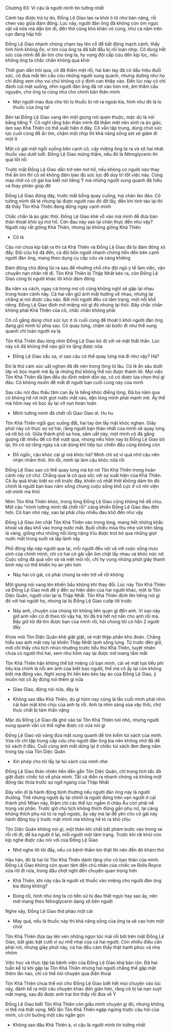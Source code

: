




Chương 83: Vì cậu là người mình tin tưởng nhất

Cánh tay được trả tự do, Đồng Lệ Giao lao ra khỏi ô tô như bản năng, rồi chen vào giữa đám đông. Lúc này, người đàn ông đã không còn ôm ngực vật vã nữa mà dần lịm đi, đến thở cũng khó khăn vô cùng, như cá nằm trên cạn đang hấp hối

Đồng Lệ Giao nhanh chóng chạm tay lên cổ để bắt động mạch cảnh, thấy tình hình không ổn, vì tim của ông ta đã bắt đầu bị rối loạn nhịp. Cô dùng hết sức của mình để ấn tim cho ông ta, hy vọng đội cấp cứu đến kịp lúc, nếu không ông ta chắc chắn không qua khỏi

Thời gian dần trôi qua, cô đã thấm mệt rồi, hai bàn tay đã có dấu hiệu đuối sức, cô đưa mắt lên cầu cứu những người xung quanh, nhưng dường như họ chỉ đứng xem cho vui chứ không có ý định can thiệp vào. Đến lúc này cô chỉ đành cúi mặt xuống, nhìn người đàn ông đã rơi vào hôn mê, âm thầm cầu nguyện, cho ông ta cũng như cho chính bản thân mình

- Mọi người mau đưa cho tôi lọ thuốc bị rơi ra ngoài kia, hình như đó là lọ thuốc của ông ta!

Bên tai Đồng Lệ Giao vang lên một giọng nói quen thuộc, mặc dù là nói bằng tiếng Ý. Cô nghĩ rằng bản thân mình đã thấm mệt nên sinh ra ảo giác, làm sao Khả Thiên có thể xuất hiện ở đây. Cô vẫn tập trung, dùng chút sức lực cuối cùng để ấn tim, chậm một nhịp thì khả năng sống sót sẽ giảm đi một ít

Một cô gái một ngồi xuống bên cạnh cô, cậy miệng ông ta ra và xịt hai nhát thuốc vào dưới lưỡi. Đồng Lệ Giao mừng thầm, nếu đó là Nitroglycerin thì quá tốt rồi

Trước mắt Đồng Lệ Giao dần trở nên mơ hồ, nếu không có người nào thay thế ấn tim thì cô sẽ không đảm bảo đủ sức lực để duy trì tốt việc này. Cũng may nhờ có cô gái kia biết nói tiếng Ý mà những người xung quanh đã hiểu và thay phiên giúp đỡ

Đồng Lệ Giao đứng dậy, trước mắt bỗng quay cuồng, hai chân lảo đảo. Cô tưởng mình đã té nhưng lại được người nào đó đỡ lấy, đến khi tỉnh táo lại thì đã thấy Tôn Khả Thiên đang đứng ngay cạnh mình

Chắc chắn là ảo giác thôi. Đồng Lệ Giao khẽ vỗ vào má mình để đưa bản thân thoát khỏi sự mơ hồ. Cơn đau này sao lại chân thực đến như vậy? Người này rất giống Khả Thiên, nhưng lại không giống Khả Thiên

- Cô là


Câu nói chưa kịp bật ra thì cả Khả Thiên và Đồng Lệ Giao đã bị đám đông xô đẩy. Đội cứu hộ đã đến, cả đội bốn người nhanh chóng tiến đến bên cạnh người đàn ông, mang theo dụng cụ cấp cứu và cáng khiêng

Đám đông chủ động lùi ra sau để nhường chỗ cho đội ngũ y tế làm việc, vận chuyển nạn nhân rời đi. Tôn Khả Thiên bị Thập Nhất kéo ra, còn Đồng Lệ Giao cũng bị người khác lôi khỏi đám đông

Ba năm xa cách, ngay cả trong mơ cô cũng không nghĩ sẽ gặp lại nhau trong hoàn cảnh này. Cả hai vẫn giữ ánh mắt hướng về nhau, nhưng lại chẳng ai nói được câu nào. Bởi mỗi người đều có tâm trạng, một nỗi khổ riêng. Đồng Lệ Giao định mở miệng nói gì đó nhưng lại thôi. Đây chắc chắn không phải Khả Thiên của cô, chắc chắn không phải

Cô cố gắng dùng chút sức lực ít ỏi cuối cùng để thoát li khỏi người đàn ông đang giữ mình từ phía sau. Cô quay lưng, chậm rãi bước đi như thể xung quanh chỉ toàn người xa lạ

Tôn Khả Thiên đau lòng nhìn Đồng Lệ Giao bỏ đi với vẻ mặt thất thần. Lúc này cô đã không thể nào giữ im lặng được nữa

- Đồng Lệ Giao xấu xa, vì sao cậu có thể quay lưng mà đi như vậy? Hả?

Đó là thứ cảm xúc uất nghẹn đã đè nén trong lòng từ lâu. Có lẽ ẩn sâu dưới lớp vỏ bọc mạnh mẽ ấy là những thứ không thể nói được thành lời. Mọi việc Tôn Khả Thiên đã làm đều do định mệnh dồn ép, cô có được lựa chọn thứ gì đâu. Cô không muốn để mất đi người bạn cuối cùng này của mình

Sau câu nói đau thấu tâm can ấy là tiếng khóc điếng lòng. Đã ba năm qua cô không hề rơi một giọt nước mắt nào, dặn lòng mình phải mạnh mẽ. Ấy thế mà hôm nay vỏ bọc ấy lại vỡ vụn hoàn toàn

- Mình tưởng mình đã chết rồi Giao Giao ơi. Hu hu

Tôn Khả Thiên ngồi gục xuống đất, hai tay ôm lấy mặt khóc nghẹn. Giây phút này cô thực sự sợ hãi, rằng người bạn thân nhất của mình sẽ quay lưng và rời bỏ cô. Giữa thành phố sa hoa, sầm uất này, một mình cô đã gắng gượng rất nhiều để có thể vượt qua, nhưng nếu hôm nay bị Đồng Lệ Giao bỏ lại, thì cô sợ rằng ngay cả cái dũng khí tiếp tục chiến đấu cũng không còn

- Đồ ngốc, cậu khóc cái gì mà khóc hả? Mình chỉ sợ vì quá nhớ cậu nên nhận nhầm thôi. Xin lỗi, mình lại làm cậu khóc nữa rồi

Đồng Lệ Giao sao có thể quay lưng mà bỏ rơi Tôn Khả Thiên trong hoàn cảnh này cơ chứ. Chẳng qua là cô quá sốc với sự xuất hiện của Khả Thiên. Cô ấy quá khác biệt so với trước đây, khiến cô nhất thời không dám tin đó chính là người bạn bao năm sống chung cuộc sống khổ cực ở cô nhi viện với mình mà thôi

Nhìn Tôn Khả Thiên khóc, trong lòng Đồng Lệ Giao cũng không hề dễ chịu. Một câu "mình tưởng mình đã chết rồi" càng khiến Đồng Lệ Giao đau đớn hơn. Cô bạn nhỏ này, sao lại phải chịu nhiều đau khổ đến như vậy

Đồng Lệ Giao ôm chặt Tôn Khả Thiên vào trong lòng, mang hết những khắc khoải và đau khổ vào trong nước mắt. Buổi chiều mùa thu nhẹ vút trên tầng lá vàng, giống như những nỗi lòng nặng trĩu được trút bỏ qua những giọt nước mắt trong suốt và lấp lánh vậy

Phố đông tấp nập người qua lại, mỗi người đều vội vã với cuộc sống mưu sinh của chính mình, chỉ có hai cô gái vẫn ôm chặt lấy nhau và khóc nức nở. Cuộc sống đã quá vồn vã và mệt mỏi rồi, chỉ hy vọng những phút giây thanh bình này có thể khiến họ an yên hơn


- Này hai cô gái, có phải chúng ta nên trở về rồi không

Một giọng nói vang lên khiến bầu không khí thay đổi. Lúc này Tôn Khả Thiên và Đồng Lệ Giao mới để ý đến sự hiện diện của hai người khác, một là Tôn Diệc Quân, người còn lại là Thập Nhất. Tôn Khả Thiên định lên tiếng nói gì đó với hai người họ, nhưng lại bị Đồng Lệ Giao cướp lời trước

- Này anh, chuyện của chúng tôi không liên quan gì đến anh. Vì sao nãy giờ anh vẫn cứ đi theo tôi vậy hả, tôi đã trả hết nợ nần cho anh rồi mà. Bây giờ tôi đã tìm được bạn của mình rồi, hội chúng tôi có hẳn 2 người đấy

Khóe môi Tôn Diệc Quân khẽ giật giật, vẻ mặt thập phần khó đoán. Chẳng hiểu sao ánh mắt này lại khiến Thập Nhất lạnh sống lưng. Từ trước đến giờ, mới chỉ thấy chủ tịch nhún nhường trước tiểu thư Khả Thiên, tuyệt nhiên chưa có người thứ hai, xem như hôm nay lại được mở mang tầm mắt

Tôn Khả Thiên hận không thể bịt miệng cô bạn mình, cái vẻ mặt tựa tiếu phi tiếu kia chính là nỗi ám ảnh của biết bao người, thế mà cô ấy lại còn không biết mà động vào. Nghĩ xong thì liền kéo kéo tay áo của Đồng Lệ Giao, ý muốn nói cô ấy đừng nói thêm gì nữa

- Giao Giao, đừng nói nữa, đây là

- Không sao đâu Khả Thiên, dù gì hôm nay cũng là lần cuối mình phải nhìn cái bản mặt khó chịu của anh ta rồi. Anh ta nhìn sáng sủa vậy thôi, chứ thực chất bị tâm thần nặng

Mặc dù Đồng Lệ Giao đã ghé vào tai Tôn Khả Thiên nói nhỏ, nhưng người xung quanh vẫn có thể nghe được cô vừa nói gì

Đồng Lệ Giao vội vàng đưa mắt xung quanh để tìm kiếm túi xách của mình. Vừa rồi chỉ tập trung cấp cứu cho người đàn ông kia nên không nhớ đã để túi xách ở đâu. Cuối cùng ánh mắt dừng lại ở chiếc túi xách đen đang nằm trong tay của Tôn Diệc Quân

- Xin phép cho tôi lấy lại túi xách của mình nhé

Đồng Lệ Giao thản nhiên tiến đến gần Tôn Diệc Quân, chỉ trong tích tắc đã giật được chiếc túi về phía mình. Tất cả diễn ra nhanh chóng và không một động tác thừa trước sự ngỡ ngàng của Thập Nhất

Đây vốn dĩ là hành động bình thường nếu người đàn ông này là người thường. Thế nhưng người ấy lại chính là người đứng trên vạn người ở cái thành phố Milan này, thậm chí các thế lực ngầm ở châu Âu còn phải nể trọng vài phần. Trước giờ chủ tịch không thích đứng gần phụ nữ, lại càng không thích phụ nữ tỏ ra ngỗ ngược, ấy vậy mà lại để yên cho cô gái này hành động tùy ý trước mặt mình mà không hề tỏ ra khó chịu

Tôn Diệc Quân không nói gì, một thân khí chất bất phàm bước vào trong xe rồi rời đi, để ba người ở lại, mỗi người một tâm trạng. Trước khi rời khỏi còn kịp nghe được câu nói với của Đồng Lệ Giao

- Nhớ nghe lời tôi đấy, nếu có bệnh thầm kín thật thì nên đến đó khám thử


Hảo hán, đó là hai từ Tôn Khả Thiên dành tặng cho cô bạn thân của mình. Đồng Lệ Giao không còn quan tâm đến chủ nhân của chiếc xe Rolls Royce vừa rời đi nữa, trong đầu chợt nghĩ đến chuyện quan trọng hơn

- Khả Thiên, khi nãy cậu là người xịt thuốc vào miệng cho người đàn ông kia đúng không?

- Đúng rồi, hình như ông ta có tiền sử bị đau thắt ngực hay sao ấy, nên mới mang theo Nitroglycerin dạng xịt bên người

Nghe vậy, Đồng Lệ Giao thở phào một cái

- May quá, nếu là thuốc này thì khả năng sống của ông ta sẽ cao hơn một chút

Tôn Khả Thiên đưa tay lên vén những ngọn tóc mái rối bời trên mặt Đồng Lệ Giao, bất giác bật cười vì sự nhễ nhại của cả hai người. Còn nhiều điều cần phải nói, nhưng giây phút này, cả hai đều cảm thấy thật hạnh phúc và nhẹ nhõm

Việc học và thực tập tại bệnh viện của Đồng Lệ Giao khá bận rộn. Đã hai tuần kể từ khi gặp lại Tôn Khả Thiên nhưng hai người chẳng thể gặp mặt thêm lần nào, chỉ có thể nói chuyện qua điện thoại

Tôn Khả Thiên chưa thể nói cho Đồng Lệ Giao biết hết mọi chuyện vào lúc này, đành kể ra một câu chuyện khác đơn giản hơn, rằng cô bị tai nạn suýt mất mạng, sau đó được anh trai tìm thấy rồi đưa về Ý

Đồng Lệ Giao biết Tôn Khả Thiên còn giấu mình chuyện gì đó, nhưng không vì thế mà thất vọng. Mỗi lần Tôn Khả Thiên ngập ngừng trước câu hỏi của mình, cô chỉ buông một câu ngắn gọn

- Không sao đâu Khả Thiên à, vì cậu là người mình tin tưởng nhất




